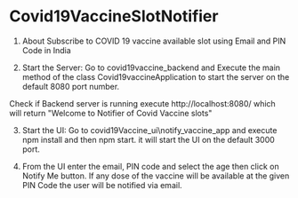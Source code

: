 # Covid19VaccineSlotNotifier

1. About
Subscribe to COVID 19 vaccine available slot using Email and PIN Code in India

2. Start the Server:
Go to covid19vaccine_backend and Execute the main method of the class Covid19vaccineApplication to start the server on the default 8080 port number.

Check if Backend server is running execute http://localhost:8080/ which will return "Welcome to Notifier of Covid Vaccine slots"

3. Start the UI:
  Go to covid19Vaccine_ui\notify_vaccine_app and execute npm install and then npm start. it will start the UI on the default 3000 port.
  
4. From the UI enter the email, PIN code and select the age then click on Notify Me button. If any dose of the vaccine will be available at the given PIN Code the user will be notified via email.

